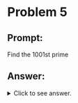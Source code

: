 # Problem 5

## Prompt:

Find the 1001st prime

## Answer:

<details>
	<summary>Click to see answer.</summary>
104743
</details>

